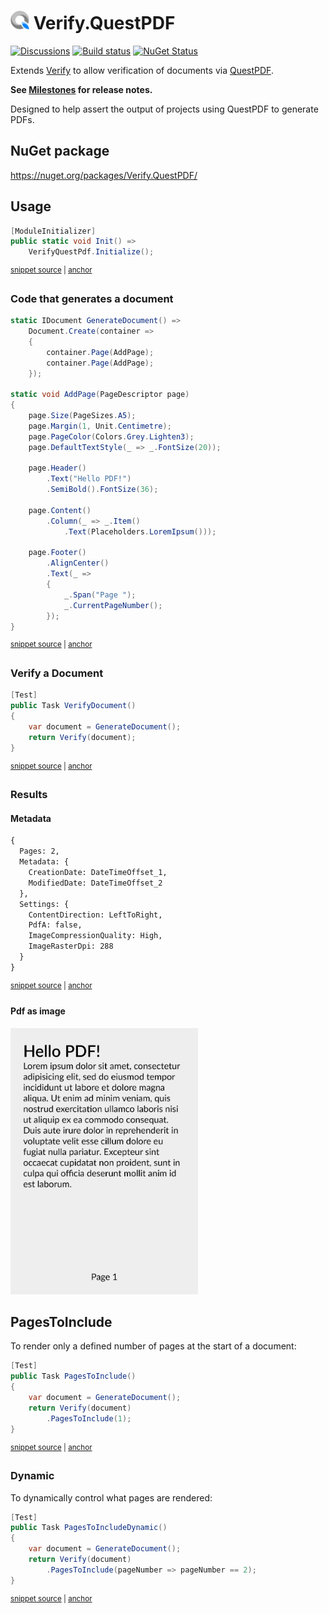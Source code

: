 # <img src="/src/icon.png" height="30px"> Verify.QuestPDF

[![Discussions](https://img.shields.io/badge/Verify-Discussions-yellow?svg=true&label=)](https://github.com/orgs/VerifyTests/discussions)
[![Build status](https://ci.appveyor.com/api/projects/status/au00qrkik2isl8vw?svg=true)](https://ci.appveyor.com/project/SimonCropp/Verify-QuestPDF)
[![NuGet Status](https://img.shields.io/nuget/v/Verify.QuestPDF.svg)](https://www.nuget.org/packages/Verify.QuestPDF/)

Extends [Verify](https://github.com/VerifyTests/Verify) to allow verification of documents via [QuestPDF](https://www.questpdf.com/).

**See [Milestones](../../milestones?state=closed) for release notes.**

Designed to help assert the output of projects using QuestPDF to generate PDFs.


## NuGet package

https://nuget.org/packages/Verify.QuestPDF/


## Usage

<!-- snippet: enable -->
<a id='snippet-enable'></a>
```cs
[ModuleInitializer]
public static void Init() =>
    VerifyQuestPdf.Initialize();
```
<sup><a href='/src/Tests/ModuleInitializer.cs#L3-L9' title='Snippet source file'>snippet source</a> | <a href='#snippet-enable' title='Start of snippet'>anchor</a></sup>
<!-- endSnippet -->


### Code that generates a document 

<!-- snippet: GenerateDocument -->
<a id='snippet-GenerateDocument'></a>
```cs
static IDocument GenerateDocument() =>
    Document.Create(container =>
    {
        container.Page(AddPage);
        container.Page(AddPage);
    });

static void AddPage(PageDescriptor page)
{
    page.Size(PageSizes.A5);
    page.Margin(1, Unit.Centimetre);
    page.PageColor(Colors.Grey.Lighten3);
    page.DefaultTextStyle(_ => _.FontSize(20));

    page.Header()
        .Text("Hello PDF!")
        .SemiBold().FontSize(36);

    page.Content()
        .Column(_ => _.Item()
            .Text(Placeholders.LoremIpsum()));

    page.Footer()
        .AlignCenter()
        .Text(_ =>
        {
            _.Span("Page ");
            _.CurrentPageNumber();
        });
}
```
<sup><a href='/src/Tests/Samples.cs#L39-L72' title='Snippet source file'>snippet source</a> | <a href='#snippet-GenerateDocument' title='Start of snippet'>anchor</a></sup>
<!-- endSnippet -->


### Verify a Document

<!-- snippet: VerifyDocument -->
<a id='snippet-VerifyDocument'></a>
```cs
[Test]
public Task VerifyDocument()
{
    var document = GenerateDocument();
    return Verify(document);
}
```
<sup><a href='/src/Tests/Samples.cs#L4-L13' title='Snippet source file'>snippet source</a> | <a href='#snippet-VerifyDocument' title='Start of snippet'>anchor</a></sup>
<!-- endSnippet -->


### Results


#### Metadata

<!-- snippet: Samples.VerifyDocument.verified.txt -->
<a id='snippet-Samples.VerifyDocument.verified.txt'></a>
```txt
{
  Pages: 2,
  Metadata: {
    CreationDate: DateTimeOffset_1,
    ModifiedDate: DateTimeOffset_2
  },
  Settings: {
    ContentDirection: LeftToRight,
    PdfA: false,
    ImageCompressionQuality: High,
    ImageRasterDpi: 288
  }
}
```
<sup><a href='/src/Tests/Samples.VerifyDocument.verified.txt#L1-L13' title='Snippet source file'>snippet source</a> | <a href='#snippet-Samples.VerifyDocument.verified.txt' title='Start of snippet'>anchor</a></sup>
<!-- endSnippet -->


#### Pdf as image

<img src="src/Tests/Samples.VerifyDocument%2300.verified.png" width="300px">


## PagesToInclude

To render only a defined number of pages at the start of a document:

<!-- snippet: PagesToInclude -->
<a id='snippet-PagesToInclude'></a>
```cs
[Test]
public Task PagesToInclude()
{
    var document = GenerateDocument();
    return Verify(document)
        .PagesToInclude(1);
}
```
<sup><a href='/src/Tests/Samples.cs#L15-L25' title='Snippet source file'>snippet source</a> | <a href='#snippet-PagesToInclude' title='Start of snippet'>anchor</a></sup>
<!-- endSnippet -->


### Dynamic 

To dynamically control what pages are rendered:

<!-- snippet: PagesToIncludeDynamic -->
<a id='snippet-PagesToIncludeDynamic'></a>
```cs
[Test]
public Task PagesToIncludeDynamic()
{
    var document = GenerateDocument();
    return Verify(document)
        .PagesToInclude(pageNumber => pageNumber == 2);
}
```
<sup><a href='/src/Tests/Samples.cs#L27-L37' title='Snippet source file'>snippet source</a> | <a href='#snippet-PagesToIncludeDynamic' title='Start of snippet'>anchor</a></sup>
<!-- endSnippet -->
